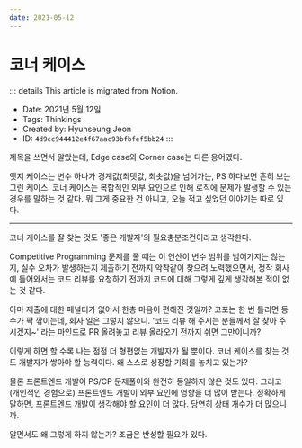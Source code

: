 ```yaml
---
date: 2021-05-12
---
```


# 코너 케이스

::: details This article is migrated from Notion.

- Date: 2021년 5월 12일
- Tags: Thinkings
- Created by: Hyunseung Jeon
- ID: `4d9cc944412e4f67aac93bfbfef5bb24`
  :::

제목을 쓰면서 알았는데, Edge case와 Corner case는 다른 용어였다.

엣지 케이스는 변수 하나가 경계값(최댓값, 최솟값)을 넘어가는, PS 하다보면 흔히 보는 그런 케이스. 코너 케이스는 복합적인 외부 요인으로 인해 로직에 문제가 발생할 수 있는 경우를 말하는 것 같다. 뭐 그게 중요한 건 아니고, 오늘 적고 싶었던 이야기는 따로 있다.

---

코너 케이스를 잘 찾는 것도 '좋은 개발자'의 필요충분조건이라고 생각한다.

Competitive Programming 문제를 풀 때는 이 연산이 변수 범위를 넘어가지는 않는지, 실수 오차가 발생하는지 제출하기 전까지 악착같이 찾으려 노력했으면서, 정작 회사에 들어와서는 코드 리뷰를 요청하기 전까지 코드에 대해 그렇게 깊게 생각해본 적이 없는 것 같다.

아마 제출에 대한 페널티가 없어서 한층 마음이 편해진 것일까? 코포는 한 번 틀리면 등수가 팍 깎이는데, 회사 일은 그렇지 않으니. '코드 리뷰 해 주시는 분들께서 잘 찾아 주시겠지~' 라는 마인드로 PR 올려놓고 리뷰 올라오기 전까지 쉬면 그만이니까?

이렇게 하면 할 수록 나는 점점 더 형편없는 개발자가 될 뿐이다. 코너 케이스를 찾는 것도 개발자가 쌓아야 할 능력이다. 왜 스스로 성장할 기회를 놓치고 있는가?

물론 프론트엔드 개발이 PS/CP 문제풀이와 완전히 동일하지 않은 것도 있다. 그리고 (개인적인 경험으로) 프론트엔드 개발이 외부 요인에 영향을 더 많이 받는다. 정확하게 말하면, 프론트엔드 개발이 생각해야 할 요인이 더 많다. 당연히 상태 개수가 더 많으니까.

알면서도 왜 그렇게 하지 않는가? 조금은 반성할 필요가 있다.
